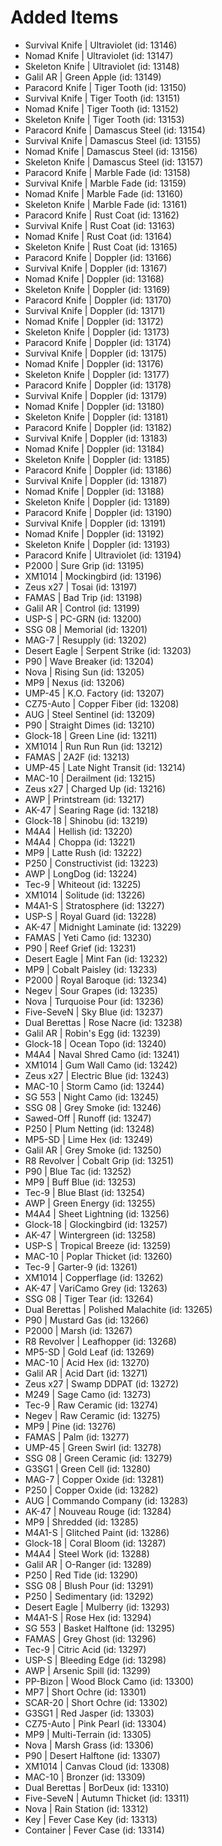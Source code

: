 # Added Items

* Survival Knife | Ultraviolet (id: 13146)
* Nomad Knife | Ultraviolet (id: 13147)
* Skeleton Knife | Ultraviolet (id: 13148)
* Galil AR | Green Apple (id: 13149)
* Paracord Knife | Tiger Tooth (id: 13150)
* Survival Knife | Tiger Tooth (id: 13151)
* Nomad Knife | Tiger Tooth (id: 13152)
* Skeleton Knife | Tiger Tooth (id: 13153)
* Paracord Knife | Damascus Steel (id: 13154)
* Survival Knife | Damascus Steel (id: 13155)
* Nomad Knife | Damascus Steel (id: 13156)
* Skeleton Knife | Damascus Steel (id: 13157)
* Paracord Knife | Marble Fade (id: 13158)
* Survival Knife | Marble Fade (id: 13159)
* Nomad Knife | Marble Fade (id: 13160)
* Skeleton Knife | Marble Fade (id: 13161)
* Paracord Knife | Rust Coat (id: 13162)
* Survival Knife | Rust Coat (id: 13163)
* Nomad Knife | Rust Coat (id: 13164)
* Skeleton Knife | Rust Coat (id: 13165)
* Paracord Knife | Doppler (id: 13166)
* Survival Knife | Doppler (id: 13167)
* Nomad Knife | Doppler (id: 13168)
* Skeleton Knife | Doppler (id: 13169)
* Paracord Knife | Doppler (id: 13170)
* Survival Knife | Doppler (id: 13171)
* Nomad Knife | Doppler (id: 13172)
* Skeleton Knife | Doppler (id: 13173)
* Paracord Knife | Doppler (id: 13174)
* Survival Knife | Doppler (id: 13175)
* Nomad Knife | Doppler (id: 13176)
* Skeleton Knife | Doppler (id: 13177)
* Paracord Knife | Doppler (id: 13178)
* Survival Knife | Doppler (id: 13179)
* Nomad Knife | Doppler (id: 13180)
* Skeleton Knife | Doppler (id: 13181)
* Paracord Knife | Doppler (id: 13182)
* Survival Knife | Doppler (id: 13183)
* Nomad Knife | Doppler (id: 13184)
* Skeleton Knife | Doppler (id: 13185)
* Paracord Knife | Doppler (id: 13186)
* Survival Knife | Doppler (id: 13187)
* Nomad Knife | Doppler (id: 13188)
* Skeleton Knife | Doppler (id: 13189)
* Paracord Knife | Doppler (id: 13190)
* Survival Knife | Doppler (id: 13191)
* Nomad Knife | Doppler (id: 13192)
* Skeleton Knife | Doppler (id: 13193)
* Paracord Knife | Ultraviolet (id: 13194)
* P2000 | Sure Grip (id: 13195)
* XM1014 | Mockingbird (id: 13196)
* Zeus x27 | Tosai (id: 13197)
* FAMAS | Bad Trip (id: 13198)
* Galil AR | Control (id: 13199)
* USP-S | PC-GRN (id: 13200)
* SSG 08 | Memorial (id: 13201)
* MAG-7 | Resupply (id: 13202)
* Desert Eagle | Serpent Strike (id: 13203)
* P90 | Wave Breaker (id: 13204)
* Nova | Rising Sun (id: 13205)
* MP9 | Nexus (id: 13206)
* UMP-45 | K.O. Factory (id: 13207)
* CZ75-Auto | Copper Fiber (id: 13208)
* AUG | Steel Sentinel (id: 13209)
* P90 | Straight Dimes (id: 13210)
* Glock-18 | Green Line (id: 13211)
* XM1014 | Run Run Run (id: 13212)
* FAMAS | 2A2F (id: 13213)
* UMP-45 | Late Night Transit (id: 13214)
* MAC-10 | Derailment (id: 13215)
* Zeus x27 | Charged Up (id: 13216)
* AWP | Printstream (id: 13217)
* AK-47 | Searing Rage (id: 13218)
* Glock-18 | Shinobu (id: 13219)
* M4A4 | Hellish (id: 13220)
* M4A4 | Choppa (id: 13221)
* MP9 | Latte Rush (id: 13222)
* P250 | Constructivist (id: 13223)
* AWP | LongDog (id: 13224)
* Tec-9 | Whiteout (id: 13225)
* XM1014 | Solitude (id: 13226)
* M4A1-S | Stratosphere (id: 13227)
* USP-S | Royal Guard (id: 13228)
* AK-47 | Midnight Laminate (id: 13229)
* FAMAS | Yeti Camo (id: 13230)
* P90 | Reef Grief (id: 13231)
* Desert Eagle | Mint Fan (id: 13232)
* MP9 | Cobalt Paisley (id: 13233)
* P2000 | Royal Baroque (id: 13234)
* Negev | Sour Grapes (id: 13235)
* Nova | Turquoise Pour (id: 13236)
* Five-SeveN | Sky Blue (id: 13237)
* Dual Berettas | Rose Nacre (id: 13238)
* Galil AR | Robin's Egg (id: 13239)
* Glock-18 | Ocean Topo (id: 13240)
* M4A4 | Naval Shred Camo (id: 13241)
* XM1014 | Gum Wall Camo (id: 13242)
* Zeus x27 | Electric Blue (id: 13243)
* MAC-10 | Storm Camo (id: 13244)
* SG 553 | Night Camo (id: 13245)
* SSG 08 | Grey Smoke (id: 13246)
* Sawed-Off | Runoff (id: 13247)
* P250 | Plum Netting (id: 13248)
* MP5-SD | Lime Hex (id: 13249)
* Galil AR | Grey Smoke (id: 13250)
* R8 Revolver | Cobalt Grip (id: 13251)
* P90 | Blue Tac (id: 13252)
* MP9 | Buff Blue (id: 13253)
* Tec-9 | Blue Blast (id: 13254)
* AWP | Green Energy (id: 13255)
* M4A4 | Sheet Lightning (id: 13256)
* Glock-18 | Glockingbird (id: 13257)
* AK-47 | Wintergreen (id: 13258)
* USP-S | Tropical Breeze (id: 13259)
* MAC-10 | Poplar Thicket (id: 13260)
* Tec-9 | Garter-9 (id: 13261)
* XM1014 | Copperflage (id: 13262)
* AK-47 | VariCamo Grey (id: 13263)
* SSG 08 | Tiger Tear (id: 13264)
* Dual Berettas | Polished Malachite (id: 13265)
* P90 | Mustard Gas (id: 13266)
* P2000 | Marsh (id: 13267)
* R8 Revolver | Leafhopper (id: 13268)
* MP5-SD | Gold Leaf (id: 13269)
* MAC-10 | Acid Hex (id: 13270)
* Galil AR | Acid Dart (id: 13271)
* Zeus x27 | Swamp DDPAT (id: 13272)
* M249 | Sage Camo (id: 13273)
* Tec-9 | Raw Ceramic (id: 13274)
* Negev | Raw Ceramic (id: 13275)
* MP9 | Pine (id: 13276)
* FAMAS | Palm (id: 13277)
* UMP-45 | Green Swirl (id: 13278)
* SSG 08 | Green Ceramic (id: 13279)
* G3SG1 | Green Cell (id: 13280)
* MAG-7 | Copper Oxide (id: 13281)
* P250 | Copper Oxide (id: 13282)
* AUG | Commando Company (id: 13283)
* AK-47 | Nouveau Rouge (id: 13284)
* MP9 | Shredded (id: 13285)
* M4A1-S | Glitched Paint (id: 13286)
* Glock-18 | Coral Bloom (id: 13287)
* M4A4 | Steel Work (id: 13288)
* Galil AR | O-Ranger (id: 13289)
* P250 | Red Tide (id: 13290)
* SSG 08 | Blush Pour (id: 13291)
* P250 | Sedimentary (id: 13292)
* Desert Eagle | Mulberry (id: 13293)
* M4A1-S | Rose Hex (id: 13294)
* SG 553 | Basket Halftone (id: 13295)
* FAMAS | Grey Ghost (id: 13296)
* Tec-9 | Citric Acid (id: 13297)
* USP-S | Bleeding Edge (id: 13298)
* AWP | Arsenic Spill (id: 13299)
* PP-Bizon | Wood Block Camo (id: 13300)
* MP7 | Short Ochre (id: 13301)
* SCAR-20 | Short Ochre (id: 13302)
* G3SG1 | Red Jasper (id: 13303)
* CZ75-Auto | Pink Pearl (id: 13304)
* MP9 | Multi-Terrain (id: 13305)
* Nova | Marsh Grass (id: 13306)
* P90 | Desert Halftone (id: 13307)
* XM1014 | Canvas Cloud (id: 13308)
* MAC-10 | Bronzer (id: 13309)
* Dual Berettas | BorDeux (id: 13310)
* Five-SeveN | Autumn Thicket (id: 13311)
* Nova | Rain Station (id: 13312)
* Key | Fever Case Key (id: 13313)
* Container | Fever Case (id: 13314)

